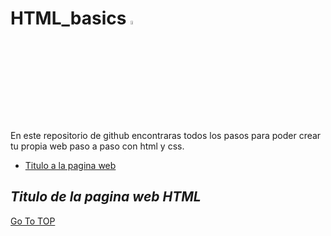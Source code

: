 <a name="first"></a>
# HTML_basics     <img src="https://i.ibb.co/qJpLW79/mi-logo-1.png" height="4%" width="4%" ><img>

En este repositorio de github encontraras todos los pasos para poder crear tu propia web paso a paso con html y css.

 * [Titulo a la pagina web](#title)

<a name="title"></a>
## ___Titulo de la pagina web HTML___
[Go To TOP](#first)  
